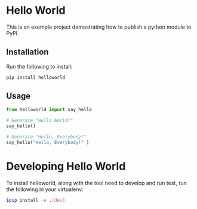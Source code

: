 # Hello World

This is an example project demostrating how to publish a python module to PyPI.


## Installation
Run the following to install:
```python
pip install helloworld
```

## Usage
```python
from helloworld import say_hello

# Genarate "Hello World!"
say_hello()

# Genarate "Hello, Everybody!"
say_hello("Hello, Everybody!" )
```

# Developing Hello World
To install helloworld, along with the tool need to develop and run test, run the following in your virtualenv:

```bash
$pip install -e .[dev]
```